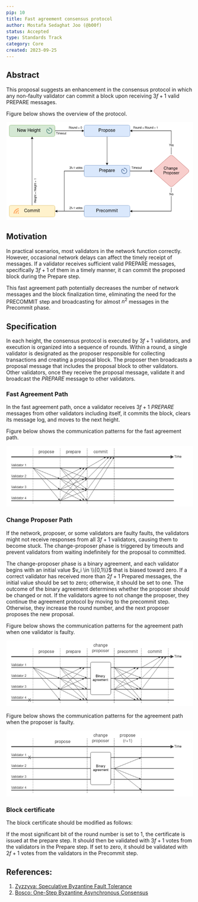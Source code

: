 ```yaml
---
pip: 10
title: Fast agreement consensus protocol
author: Mostafa Sedaghat Joo (@b00f)
status: Accepted
type: Standards Track
category: Core
created: 2023-09-25
---
```


## Abstract

This proposal suggests an enhancement in the consensus protocol in which
any non-faulty validator can commit a block upon receiving $3f+1$ valid $\text{PREPARE}$ messages.

Figure below shows the overview of the protocol.

![Protocol overview](../assets/pip-10/protocol_overview.png)

## Motivation

In practical scenarios, most validators in the network function correctly.
However, occasional network delays can affect the timely receipt of messages.
If a validator receives sufficient valid $\text{PREPARE}$ messages, specifically $3f+1$ of them in a timely manner,
it can commit the proposed block during the Prepare step.

This fast agreement path potentially decreases the number of network messages and
the block finalization time, eliminating the need for the $\text{PRECOMMIT}$ step
and broadcasting for almost $n^2$ messages in the Precommit phase.

## Specification

In each height, the consensus protocol is executed by $3f+1$ validators, and execution is organized into a sequence of rounds.
Within a round, a single validator is designated as the proposer responsible for collecting transactions and creating a proposal block.
The proposer then broadcasts a proposal message that includes the proposal block to other validators.
Other validators, once they receive the proposal message, validate it and broadcast the $PREPARE$ message to other validators.

### Fast Agreement Path

In the fast agreement path, once a validator receives $3f+1$ $PREPARE$ messages from other validators including itself,
it commits the block, clears its message log, and moves to the next height.

Figure below shows the communication patterns for the fast agreement path.

![Fast Agreement Path](../assets/pip-10/fast_agreement_path.png)

### Change Proposer Path

If the network, proposer, or some validators are faulty faults,
the validators might not receive responses from all $3f+1$ validators, causing them to become stuck.
The change-proposer phase is triggered by timeouts and prevent validators from waiting indefinitely for the proposal to committed.

The change-proposer phase is a binary agreement, and each validator begins with an initial value $v_i \in \\{0,1\\}$
that is biased toward zero.
If a correct validator has received more than $2f+1$ Prepared messages,
the initial value should be set to zero; otherwise, it should be set to one.
The outcome of the binary agreement determines whether the proposer should be changed or not.
If the validators agree to not change the proposer, they continue the agreement protocol by moving to the precommit step.
Otherwise, they increase the round number, and the next proposer proposes the new proposal.

Figure below shows the communication patterns for the agreement path when one validator is faulty.

![Fast Agreement Path](../assets/pip-10/change_proposer_0.png)

Figure below shows the communication patterns for the agreement path when the proposer is faulty.

![Fast Agreement Path](../assets/pip-10/change_proposer_1.png)

### Block certificate

The block certificate should be modified as follows:

If the most significant bit of the round number is set to 1, the certificate is issued at the prepare step.
It should then be validated with $3f+1$ votes from the validators in the Prepare step.
If set to zero, it should be validated with $2f+1$ votes from the validators in the Precommit step.

## References:

1. [Zyzzyva: Speculative Byzantine Fault Tolerance](https://www.cs.cornell.edu/lorenzo/papers/kotla07Zyzzyva.pdf)
2. [Bosco: One-Step Byzantine Asynchronous Consensus](https://link.springer.com/chapter/10.1007/978-3-540-87779-0_30)

